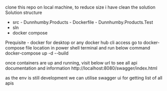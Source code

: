 clone this repo on local machine, to reduce size i have clean the solution
Solution structure
  - src
        - Dunnhumby.Products
          - Dockerfile
        - Dunnhumby.Products.Test
  - sln
  - docker compose

Prequisite - docker for desktop or any docker hub cli access
go to docker-compose file location in power shell terminal and run below command 
    docker-compose up -d --build
    
once containers are up and running, visit below url to see all api documentation and information
http://localhost:8080/swagger/index.html

as the env is still development we can utilise swagger ui for getting list of all apis
    
